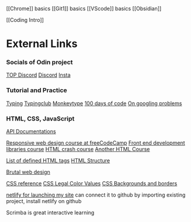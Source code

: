 [[Chrome]] basics
[[Git1]] basics
[[VScode]] basics
[[Obsidian]]


[[Coding Intro]] 

# External Links
### Socials of Odin project
[TOP Discord](https://discord.gg/theodinproject) 
[Discord](https://discord.gg/fbFCkYabZB)
[Insta](https://www.instagram.com/theodinproject/)

### Tutorial and Practice
[Typing](https://www.typing.com/)
[Typingclub](https://www.typingclub.com/)
[Monkeytype](https://monkeytype.com/)
[100 days of code](https://www.100daysofcode.com/)
[On googling problems](https://codinginflow.com/google-programming-questions)


### HTML, CSS, JavaScript
[API Documentations](https://devdocs.io/)

[Responsive web design course at freeCodeCamp](https://www.freecodecamp.org/learn/responsive-web-design/)
[Front end development libraries course](https://www.freecodecamp.org/learn/front-end-development-libraries/)
[HTML crash course](https://www.freecodecamp.org/news/html-crash-course/)
[Another HTML Course](https://www.youtube.com/watch?v=LGQuIIv2RVA)

[List of defined HTML tags](https://developer.mozilla.org/en-US/docs/Web/HTML/Element)
[HTML Structure](https://developer.mozilla.org/en-US/docs/Learn/HTML/Introduction_to_HTML/Getting_started#anatomy_of_an_html_element)

[Brutal web design](https://brutalistwebsites.com/)


[CSS reference](https://developer.mozilla.org/en-US/docs/Web/CSS/Reference)
[CSS Legal Color Values](https://www.w3schools.com/cssref/css_colors_legal.asp)
[CSS Backgrounds and borders](https://developer.mozilla.org/en-US/docs/Web/CSS/CSS_backgrounds_and_borders)


[netlify for launching my site](https://www.netlify.com/)
can connect it to github by importing existing project, install netlify on github

Scrimba is great interactive learning
